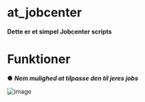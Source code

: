 # at_jobcenter

**Dette er et simpel Jobcenter scripts**

# Funktioner
● ***Nem mulighed at tilpasse den til jeres jobs***

![image](https://github.com/Fynboen25/at_jobcenter/assets/137529862/6ad729d9-4e3b-49b5-8ff4-3bdf5965e174)
